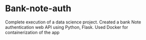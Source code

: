 # Bank-note-auth
Complete execution of a data science project. Created a bank Note authentication web API using Python, Flask. Used Docker for containerization of the app
